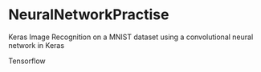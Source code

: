# NeuralNetworkPractise

Keras
Image Recognition on a MNIST dataset using a convolutional neural network in Keras

Tensorflow

